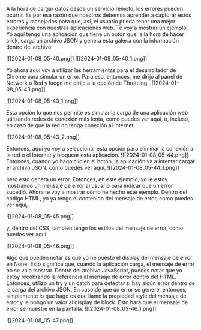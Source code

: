 
 A la hora de cargar datos desde un servicio remoto, los errores pueden ocurrir. Es por esa razón que nosotros debemos aprender a capturar estos errores y manejarlos para que, así, el usuario pueda tener una mejor experiencia con nuestras aplicaciones web. Te voy a mostrar un ejemplo. Yo aquí tengo una aplicación que tiene un botón que, a la hora de hacer click, carga un archivo JSON y genera esta galería con la información dentro del archivo. 
 
 ![[2024-01-08_05-40.png]]
![[2024-01-08_05-40_1.png]]
 
 Yo ahora aquí voy a utilizar las herramientas para el desarrollador de Chrome para simular un error. Para eso, entonces, me dirijo al panel de Network o Red y luego me dirijo a la opción de Throttling. 
 ![[2024-01-08_05-43.png]]

 ![[2024-01-08_05-43_1.png]]

 Esta opción lo que nos permite es simular la carga de una aplicación web utilizando redes de conexión más lenta, como puedes ver aquí, o, incluso, en caso de que la red no tenga conexión al Internet.
 
  ![[2024-01-08_05-43_2.png]]
  
  Entonces, aquí yo voy a seleccionar esta opción para eliminar la conexión a la red o el Internet y bloquear esta aplicación.
  ![[2024-01-08_05-44.png]]
   Entonces, cuando yo hago clic en el botón, la aplicación va a intentar cargar el archivo JSON, como puedes ver aquí, 
   ![[2024-01-08_05-44_1.png]]
   
   
   pero esto genera un error. Entonces, en este ejemplo, yo le estoy mostrando un mensaje de error al usuario para indicar que un error sucedió. Ahora te voy a mostrar cómo he hecho este ejemplo. Dentro del código HTML, yo ya tengo el contenido del mensaje de error, como puedes ver aquí, 
   
   
   ![[2024-01-08_05-45.png]]
   
   
   y, dentro del CSS, también tengo los estilos del mensaje de error, como puedes ver aquí. 
   
   
   
   ![[2024-01-08_05-46.png]]
   
   Algo que pueden notar es que yo he puesto el display del mensaje de error en None. Esto significa que, cuando la aplicación carga, el mensaje de error no se va a mostrar. Dentro del archivo JavaScript, puedes notar que yo estoy recobrando la referencia al mensaje de error dentro del HTML. Entonces, utilizo un try y un catch para detectar si hay algún error dentro de la carga del archivo JSON. En caso de que un error se genere, entonces, simplemente lo que hago es que llamo la propiedad style del mensaje de error y le pongo un valor al display de block. Esto hará que el mensaje de error se muestre en la pantalla. 
![[2024-01-08_05-46_1.png]]

![[2024-01-08_05-47.png]]

